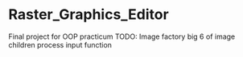 # Raster_Graphics_Editor
Final project for OOP practicum
TODO:
Image factory
big 6 of image children
process input function

